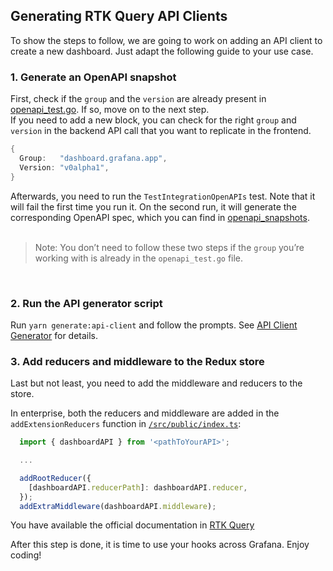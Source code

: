## Generating RTK Query API Clients

To show the steps to follow, we are going to work on adding an API client to create a new dashboard. Just adapt the following guide to your use case.

### 1. Generate an OpenAPI snapshot

First, check if the `group` and the `version` are already present in [openapi_test.go](/src/pkg/extensions/apiserver/tests/openapi_test.go). If so, move on to the next step.
<br/> If you need to add a new block, you can check for the right `group` and `version` in the backend API call that you want to replicate in the frontend.

```go
{
  Group:   "dashboard.grafana.app",
  Version: "v0alpha1",
}
```

Afterwards, you need to run the `TestIntegrationOpenAPIs` test. Note that it will fail the first time you run it. On the second run, it will generate the corresponding OpenAPI spec, which you can find in [openapi_snapshots](/src/pkg/extensions/apiserver/tests/openapi_snapshots).
<br/>
<br/>

> Note: You don’t need to follow these two steps if the `group` you’re working with is already in the `openapi_test.go` file.

<br/>

### 2. Run the API generator script

Run `yarn generate:api-client` and follow the prompts. See [API Client Generator](./generator/README.md) for details.

### 3. Add reducers and middleware to the Redux store

Last but not least, you need to add the middleware and reducers to the store.

In enterprise, both the reducers and middleware are added in the `addExtensionReducers` function in [`/src/public/index.ts`](/src/public/index.ts):

```jsx
  import { dashboardAPI } from '<pathToYourAPI>';

  ...

  addRootReducer({
    [dashboardAPI.reducerPath]: dashboardAPI.reducer,
  });
  addExtraMiddleware(dashboardAPI.middleware);
```

You have available the official documentation in [RTK Query](https://redux-toolkit.js.org/tutorials/rtk-query#add-the-service-to-your-store)

After this step is done, it is time to use your hooks across Grafana.
Enjoy coding!
